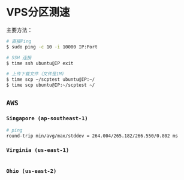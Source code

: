 # VPS分区测速

主要方法：
```sh
# 直接Ping
$ sudo ping -c 10 -i 10000 IP:Port 

# SSH 连接
$ time ssh ubuntu@IP exit

# 上传下载文件（文件是1M)
$ time scp ~/scptest ubuntu@IP:~/
$ time scp ubuntu@IP:~/scptest ~/
```

## `AWS`

### `Singapore (ap-southeast-1)`

```sh
# ping
round-trip min/avg/max/stddev = 264.004/265.182/266.550/0.802 ms
```

### `Virginia (us-east-1)`
```

```

### `Ohio (us-east-2)`
```

```